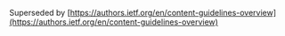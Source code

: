 Superseded by
[https://authors.ietf.org/en/content-guidelines-overview](https://authors.ietf.org/en/content-guidelines-overview)
